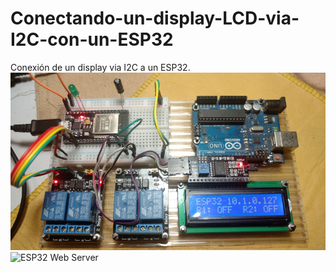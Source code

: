 # Conectando-un-display-LCD-via-I2C-con-un-ESP32
Conexión de un display via I2C a un ESP32. 
![ESP32 Web Server](https://raw.githubusercontent.com/ocantone/ESP32-Relay-LCD-Display-I2C/master/ESP32WebServer.png)
![ESP32 Web Server](https://raw.githubusercontent.com/ocantone/en-ESP32-web-server-on-off-control-lcd-display-driving/master/ESP32WebServer/ESP32WebServer_bb.png)

